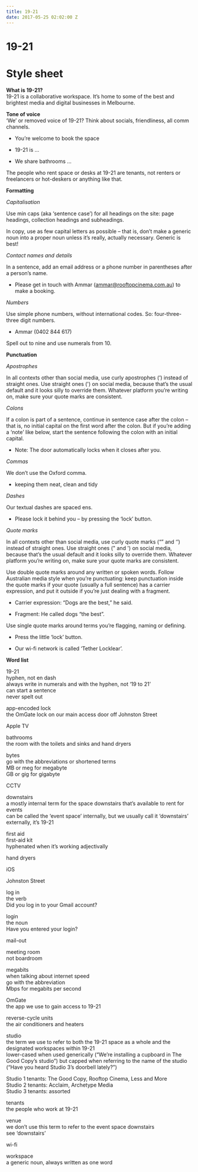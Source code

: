 ```yaml
---
title: 19-21
date: 2017-05-25 02:02:00 Z
---
```


# 19-21

# Style sheet

**What is 19-21?**\
19-21 is a collaborative workspace. It’s home to some of the best and brightest media and digital businesses in Melbourne.

**Tone of voice**\
‘We’ or removed voice of 19-21? Think about socials, friendliness, all comm channels.

* You’re welcome to book the space

* 19-21 is …

* We share bathrooms …

The people who rent space or desks at 19-21 are tenants, not renters or freelancers or hot-deskers or anything like that.

**Formatting**

*Capitalisation*

Use min caps (aka ‘sentence case’) for all headings on the site: page headings, collection headings and subheadings.

In copy, use as few capital letters as possible – that is, don’t make a generic noun into a proper noun unless it’s really, actually necessary. Generic is best!

*Contact names and details*

In a sentence, add an email address or a phone number in parentheses after a person’s name.

* Please get in touch with Ammar (ammar@rooftopcinema.com.au) to make a booking.

*Numbers*

Use simple phone numbers, without international codes. So: four-three-three digit numbers.

* Ammar (0402 844 617)

Spell out to nine and use numerals from 10.

**Punctuation**

*Apostrophes*

In all contexts other than social media, use curly apostrophes (’) instead of straight ones. Use straight ones (') on social media, because that’s the usual default and it looks silly to override them. Whatever platform you’re writing on, make sure your quote marks are consistent.

*Colons*

If a colon is part of a sentence, continue in sentence case after the colon – that is, no initial capital on the first word after the colon. But if you’re adding a ‘note’ like below, start the sentence following the colon with an initial capital.

* Note: The door automatically locks when it closes after you.

*Commas*

We don’t use the Oxford comma.

* keeping them neat, clean and tidy

*Dashes*

Our textual dashes are spaced ens.

* Please lock it behind you – by pressing the ‘lock’ button.

*Quote marks*

In all contexts other than social media, use curly quote marks (“” and ‘’) instead of straight ones. Use straight ones (" and ') on social media, because that’s the usual default and it looks silly to override them. Whatever platform you’re writing on, make sure your quote marks are consistent.

Use double quote marks around any written or spoken words. Follow Australian media style when you’re punctuating: keep punctuation inside the quote marks if your quote (usually a full sentence) has a carrier expression, and put it outside if you’re just dealing with a fragment.

* Carrier expression: “Dogs are the best,” he said.

* Fragment: He called dogs “the best”.

Use single quote marks around terms you’re flagging, naming or defining.

* Press the little ‘lock’ button.

* Our wi-fi network is called ‘Tether Locklear’.

**Word list**

19-21\
hyphen, not en dash\
always write in numerals and with the hyphen, not ‘19 to 21’\
can start a sentence\
never spelt out

app-encoded lock\
the OmGate lock on our main access door off Johnston Street

Apple TV

bathrooms\
the room with the toilets and sinks and hand dryers

bytes\
go with the abbreviations or shortened terms\
MB or meg for megabyte\
GB or gig for gigabyte

CCTV

downstairs\
a mostly internal term for the space downstairs that’s available to rent for events\
can be called the ‘event space’ internally, but we usually call it ‘downstairs’\
externally, it’s 19-21

first aid\
first-aid kit\
hyphenated when it’s working adjectivally

hand dryers

iOS

Johnston Street

log in\
the verb\
Did you log in to your Gmail account?

login\
the noun\
Have you entered your login?

mail-out

meeting room\
not boardroom

megabits\
when talking about internet speed\
go with the abbreviation\
Mbps for megabits per second

OmGate\
the app we use to gain access to 19-21

reverse-cycle units\
the air conditioners and heaters

studio\
the term we use to refer to both the 19-21 space as a whole and the designated workspaces within 19-21\
lower-cased when used generically (“We’re installing a cupboard in The Good Copy’s studio”) but capped when referring to the name of the studio (“Have you heard Studio 3’s doorbell lately?”)

Studio 1 tenants: The Good Copy, Rooftop Cinema, Less and More\
Studio 2 tenants: Acclaim, Archetype Media\
Studio 3 tenants: assorted

tenants\
the people who work at 19-21

venue\
we don’t use this term to refer to the event space downstairs\
see ‘downstairs’

wi-fi

workspace\
a generic noun, always written as one word